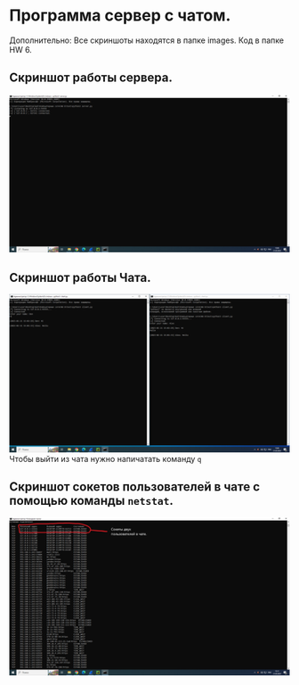 # Программа сервер с чатом.
Дополнительно: Все скриншоты находятся в папке images. Код в папке HW 6. 
## Скриншот работы сервера.
![Сервер](images/Сервер.png)
## Скриншот работы Чата.
![Чат](images/Чат.png)
Чтобы выйти из чата нужно напичатать команду ```q```
## Скриншот сокетов пользователей в чате с помощью команды ```netstat```.
![Сокеты](images/Sk.png)

